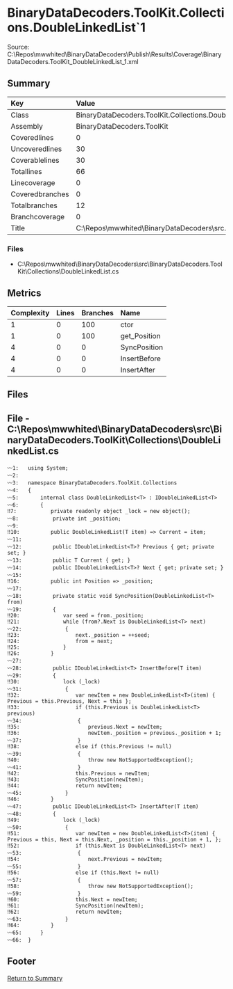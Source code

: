 ﻿
# BinaryDataDecoders.ToolKit.Collections.DoubleLinkedList`1
Source: C:\Repos\mwwhited\BinaryDataDecoders\Publish\Results\Coverage\BinaryDataDecoders.ToolKit_DoubleLinkedList_1.xml

## Summary

| Key                  | Value                                                            |
| :------------------- | :--------------------------------------------------------------- |
| Class                | BinaryDataDecoders.ToolKit.Collections.DoubleLinkedList`1    | 
| Assembly             | BinaryDataDecoders.ToolKit                                   | 
| Coveredlines         | 0                                                            | 
| Uncoveredlines       | 30                                                           | 
| Coverablelines       | 30                                                           | 
| Totallines           | 66                                                           | 
| Linecoverage         | 0                                                            | 
| Coveredbranches      | 0                                                            | 
| Totalbranches        | 12                                                           | 
| Branchcoverage       | 0                                                            | 
| Title                | C:\Repos\mwwhited\BinaryDataDecoders\src\..\src\BinaryDataDe | 

### Files
 * C:\Repos\mwwhited\BinaryDataDecoders\src\BinaryDataDecoders.ToolKit\Collections\DoubleLinkedList.cs

## Metrics

| Complexity | Lines | Branches | Name                                          |
| :--------- | :---- | :------- | :-------------------------------------------- |
| 1          | 0     | 100      | ctor | 
| 1          | 0     | 100      | get_Position | 
| 4          | 0     | 0        | SyncPosition | 
| 4          | 0     | 0        | InsertBefore | 
| 4          | 0     | 0        | InsertAfter | 
## Files

## File - C:\Repos\mwwhited\BinaryDataDecoders\src\BinaryDataDecoders.ToolKit\Collections\DoubleLinkedList.cs

```CSharp
〰1:   using System;
〰2:   
〰3:   namespace BinaryDataDecoders.ToolKit.Collections
〰4:   {
〰5:       internal class DoubleLinkedList<T> : IDoubleLinkedList<T>
〰6:       {
‼7:           private readonly object _lock = new object();
〰8:           private int _position;
〰9:   
‼10:          public DoubleLinkedList(T item) => Current = item;
〰11:  
〰12:          public IDoubleLinkedList<T>? Previous { get; private set; }
〰13:          public T Current { get; }
〰14:          public IDoubleLinkedList<T>? Next { get; private set; }
〰15:  
‼16:          public int Position => _position;
〰17:  
〰18:          private static void SyncPosition(DoubleLinkedList<T> from)
〰19:          {
‼20:              var seed = from._position;
‼21:              while (from?.Next is DoubleLinkedList<T> next)
〰22:              {
‼23:                  next._position = ++seed;
‼24:                  from = next;
‼25:              }
‼26:          }
〰27:  
〰28:          public IDoubleLinkedList<T> InsertBefore(T item)
〰29:          {
‼30:              lock (_lock)
〰31:              {
‼32:                  var newItem = new DoubleLinkedList<T>(item) { Previous = this.Previous, Next = this };
‼33:                  if (this.Previous is DoubleLinkedList<T> previous)
〰34:                  {
‼35:                      previous.Next = newItem;
‼36:                      newItem._position = previous._position + 1;
〰37:                  }
‼38:                  else if (this.Previous != null)
〰39:                  {
‼40:                      throw new NotSupportedException();
〰41:                  }
‼42:                  this.Previous = newItem;
‼43:                  SyncPosition(newItem);
‼44:                  return newItem;
〰45:              }
‼46:          }
〰47:          public IDoubleLinkedList<T> InsertAfter(T item)
〰48:          {
‼49:              lock (_lock)
〰50:              {
‼51:                  var newItem = new DoubleLinkedList<T>(item) { Previous = this, Next = this.Next, _position = this._position + 1, };
‼52:                  if (this.Next is DoubleLinkedList<T> next)
〰53:                  {
‼54:                      next.Previous = newItem;
〰55:                  }
‼56:                  else if (this.Next != null)
〰57:                  {
‼58:                      throw new NotSupportedException();
〰59:                  }
‼60:                  this.Next = newItem;
‼61:                  SyncPosition(newItem);
‼62:                  return newItem;
〰63:              }
‼64:          }
〰65:      }
〰66:  }

```
## Footer 
[Return to Summary](Summary.md)

